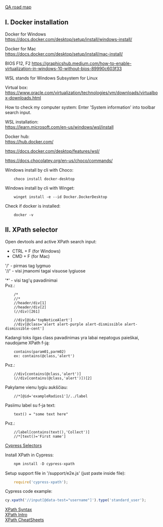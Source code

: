 
[QA road map](https://roadmap.sh/qa)

## I. Docker installation

Docker for Windows  
https://docs.docker.com/desktop/setup/install/windows-install/  

Docker for Mac  
https://docs.docker.com/desktop/setup/install/mac-install/


BIOS F12, F2
https://graphicshub.medium.com/how-to-enable-virtualization-in-windows-10-without-bios-89990c603f33 

WSL stands for Windows Subsystem for Linux

Virtual box:  
https://www.oracle.com/virtualization/technologies/vm/downloads/virtualbox-downloads.html 

How to check my computer system:
Enter 'System information' into toolbar search input.

WSL installation:  
https://learn.microsoft.com/en-us/windows/wsl/install  

Docker hub:  
https://hub.docker.com/

https://docs.docker.com/desktop/features/wsl/  

https://docs.chocolatey.org/en-us/choco/commands/  

Windows install by cli with Choco:
```
    choco install docker-desktop
```

Windows install by cli with Winget:
```
    winget install -e --id Docker.DockerDesktop
```

Check if docker is installed:
```
    docker -v
```

## II. XPath selector

Open devtools and active XPath search input:

- CTRL + F (for Windows)
- CMD + F (for Mac)

'/' - pirmas tag lygmuo  
'//' - visi įmanomi tagai visuose lygiuose  

'*' - visi tag'ų pavadinimai  
Pvz.:  
```
    /*
    //*
    //header/div[1]
    //header/div[2]
    (//div)[261]

    //div[@id='topNoticeAlert']
    //div[@class='alert alert-purple alert-dismissible alert-dismissible-cent']
```

Kadangi toks ilgas class pavadinimas yra labai nepatogus paieškai, naudojame XPath f-ją:
```
    contains(param01,parm02)  
    ex: contains(@class,'alert')  
```
Pvz.:
```
    //div[contains(@class,'alert')]
    (//div[contains(@class,'alert')])[2]
```
Pakylame vienu lygiu aukščiau:
```
    //*[@id='exampleRadios1']/../label
```
Pasiimu label su f-ja text:
```
    text() = "some text here"
```
Pvz.:
```
    //label[contains(text(),'Collect')]
    //*[text()='First name']
```

[Cypress Selectors](https://www.cypress.io/blog/understanding-selectors-in-testing)

Install XPath in Cypress: 
```powershell
    npm install -D cypress-xpath
```

Setup support file in '/support/e2e.js' (just paste inside file):
```js
    require('cypress-xpath');
```

Cypress code example:
```js
cy.xpath('//input[@data-test="username"]').type('standard_user');
```

[XPath Syntax](https://www.w3schools.com/xml/xpath_syntax.asp)  
[XPath Intro](https://www.w3schools.com/xml/xpath_intro.asp)  
[XPath CheatSheets](https://devhints.io/xpath)







